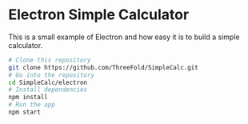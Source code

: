 # Electron Simple Calculator

This is a small example of Electron and how easy it is to build a simple calculator. 

```bash
# Clone this repository
git clone https://github.com/ThreeFold/SimpleCalc.git
# Go into the repository
cd SimpleCalc/electron
# Install dependencies
npm install
# Run the app
npm start
```

